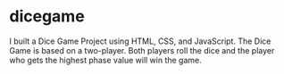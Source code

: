 # dicegame
I built a Dice Game Project using HTML, CSS, and JavaScript. The Dice Game is based on a two-player. Both players roll the dice and the player who gets the highest phase value will win the game.
